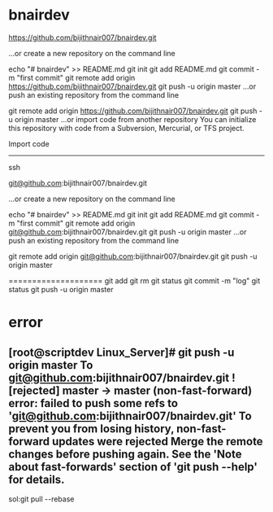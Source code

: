 # bnairdev


https://github.com/bijithnair007/bnairdev.git

…or create a new repository on the command line

echo "# bnairdev" >> README.md
git init
git add README.md
git commit -m "first commit"
git remote add origin https://github.com/bijithnair007/bnairdev.git
git push -u origin master
…or push an existing repository from the command line

git remote add origin https://github.com/bijithnair007/bnairdev.git
git push -u origin master
…or import code from another repository
You can initialize this repository with code from a Subversion, Mercurial, or TFS project.

Import code

---
ssh

git@github.com:bijithnair007/bnairdev.git

…or create a new repository on the command line

echo "# bnairdev" >> README.md
git init
git add README.md
git commit -m "first commit"
git remote add origin git@github.com:bijithnair007/bnairdev.git
git push -u origin master
…or push an existing repository from the command line

git remote add origin git@github.com:bijithnair007/bnairdev.git
git push -u origin master

====================
git add <filename>
git rm <filename>
git status
git commit -m "log"
git status
git push -u origin master

error
====
[root@scriptdev Linux_Server]# git push -u origin master
To git@github.com:bijithnair007/bnairdev.git
 ! [rejected]        master -> master (non-fast-forward)
error: failed to push some refs to 'git@github.com:bijithnair007/bnairdev.git'
To prevent you from losing history, non-fast-forward updates were rejected
Merge the remote changes before pushing again.  See the 'Note about
fast-forwards' section of 'git push --help' for details.
--
sol:git pull --rebase

